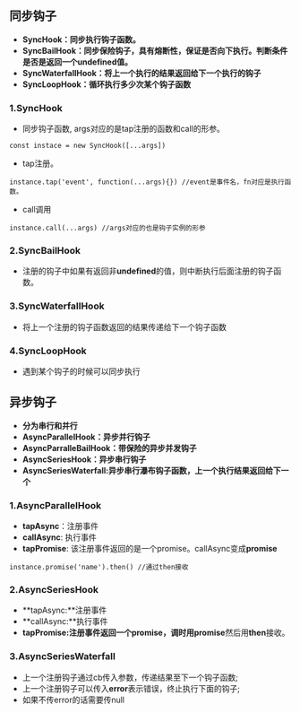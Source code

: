 ## 同步钩子
- **SyncHook：同步执行钩子函数。**
- **SyncBailHook：同步保险钩子，具有熔断性，保证是否向下执行。判断条件是否是返回一个undefined值。**
- **SyncWaterfallHook：将上一个执行的结果返回给下一个执行的钩子**
- **SyncLoopHook：循环执行多少次某个钩子函数**

### 1.SyncHook
- 同步钩子函数, args对应的是tap注册的函数和call的形参。
```
const instace = new SyncHook([...args])
```
- tap注册。
```
instance.tap('event', function(...args){}) //event是事件名，fn对应是执行函数。
```
- call调用
```
instance.call(...args) //args对应的也是钩子实例的形参
```

### 2.SyncBailHook
- 注册的钩子中如果有返回非**undefined**的值，则中断执行后面注册的钩子函数。

### 3.SyncWaterfallHook
- 将上一个注册的钩子函数返回的结果传递给下一个钩子函数

### 4.SyncLoopHook
- 遇到某个钩子的时候可以同步执行

## 异步钩子
- **分为串行和并行**
- **AsyncParallelHook：异步并行钩子**
- **AsyncParralleBailHook：带保险的异步并发钩子**
- **AsyncSeriesHook：异步串行钩子**
- **AsyncSeriesWaterfall:异步串行瀑布钩子函数，上一个执行结果返回给下一个**

### 1.AsyncParallelHook
- **tapAsync**：注册事件
- **callAsync**: 执行事件
- **tapPromise**: 该注册事件返回的是一个promise。callAsync变成**promise**
```
instance.promise('name').then() //通过then接收
```

### 2.AsyncSeriesHook
- **tapAsync:**注册事件
- **callAsync:**执行事件
- **tapPromise:**注册事件返回一个promise，调时用**promise**然后用**then**接收。

### 3.AsyncSeriesWaterfall
- 上一个注册钩子通过cb传入参数，传递结果至下一个钩子函数;
- 上一个注册钩子可以传入**error**表示错误，终止执行下面的钩子;
- 如果不传error的话需要传null